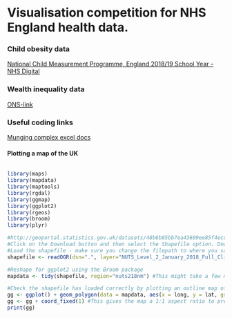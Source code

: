 # Visualisation competition for NHS England health data.  

### Child obesity data

[National Child Measurement Programme, England 2018/19 School Year - NHS Digital](https://digital.nhs.uk/data-and-information/publications/statistical/national-child-measurement-programme/2018-19-school-year)

### Wealth inequality data

[ONS-link](https://www.ons.gov.uk/economy/regionalaccounts/grossdisposablehouseholdincome/datasets/regionalgrossdisposablehouseholdincomebylocalauthoritiesbynuts1region?fbclid=IwAR0-LsdWeAcnDnCQxUzgie0umJRGaW4DDuRr2jzzpnPNKIN1DvnshlKZ6UU)

### Useful coding links

[Munging complex excel docs](https://github.com/nacnudus/tidyxl)

#### Plotting a map of the UK

```R

library(maps)
library(mapdata)
library(maptools)
library(rgdal)
library(ggmap)
library(ggplot2)
library(rgeos)
library(broom)
library(plyr)

#http://geoportal.statistics.gov.uk/datasets/48b6b85bb7ea43699ee85f4ecd12fd36_0
#Click on the Download button and then select the Shapefile option. Download and unzip the files into a folder on your computer.
#Load the shapefile - make sure you change the filepath to where you saved the shapefiles
shapefile <- readOGR(dsn=".", layer="NUTS_Level_2_January_2018_Full_Clipped_Boundaries_in_the_United_Kingdom")

#Reshape for ggplot2 using the Broom package
mapdata <- tidy(shapefile, region="nuts218nm") #This might take a few minutes

#Check the shapefile has loaded correctly by plotting an outline map of the UK
gg <- ggplot() + geom_polygon(data = mapdata, aes(x = long, y = lat, group = group), color = "#FFFFFF", size = 0.25)
gg <- gg + coord_fixed(1) #This gives the map a 1:1 aspect ratio to prevent the map from appearing squashed
print(gg)

```



